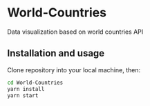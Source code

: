 # World-Countries
Data visualization based on world countries API

## Installation and usage

Clone repository into your local machine, then:

```bash
cd World-Countries
yarn install
yarn start
```
